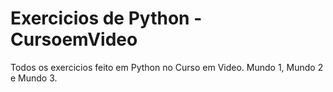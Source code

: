 # Exercicios de Python - CursoemVideo
 Todos os exercicios feito em Python no Curso em Video. Mundo 1, Mundo 2 e Mundo 3. 
